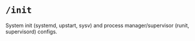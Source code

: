 # `/init`

System init (systemd, upstart, sysv) and process manager/supervisor (runit, supervisord) configs.